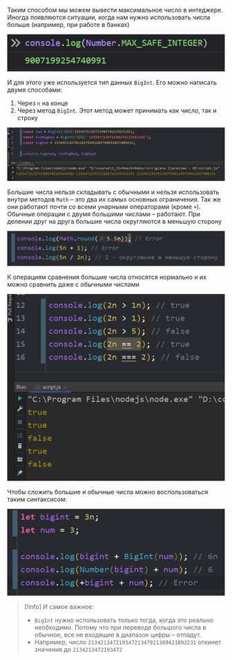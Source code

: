 
Таким способом мы можем вывести максимальное число в интеджере. Иногда появляются ситуации, когда нам нужно использовать числа больше (например, при работе в банках)

![](_png/7c5b88a7d396685fb7b6a598f5f64a31.png)

И для этого уже используется тип данных `BigInt`. Его можно написать двумя способами:

1) Через `n` на конце
2) Через метод `BigInt`. Этот метод может принимать как число, так и строку

![](_png/333fa3cfdf865c6cba42e050da6a86e7.png)

Большие числа нельзя складывать с обычными и нельзя использовать внутри методов `Math` – это два их самых основных ограничения. Так же они работают почти со всеми унарными операторами (кроме `+`). Обычные операции с двумя большими числами – работают. При делении друг на друга большие числа округляются в меньшую сторону

![](_png/a6ecf552e223eb29fe7e55ab8fdf8c88.png)

К операциям сравнения большие числа относятся нормально и их можно сравнить даже с обычными числами

![](_png/7ee6cad7af1be0ce1abbda901cae2136.png)

Чтобы сложить большие и обычные числа можно воспользоваться таким синтаксисом:

![](_png/83cd18e88dd3d3363e22d2b633be4a9a.png)

>[!info] И самое важное: 
> - `BigInt` нужно использовать только тогда, когда это реально необходимо. Потому что при переводе большого числа в обычное, все не входящие в диапазон цифры – отпадут. 
> - Например, число `21342134721934721347921389421893231` откинет значения до `2134213472193472`